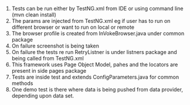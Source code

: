 1.	Tests can be run either by TestNG.xml from IDE or using command line (mvn clean install)
2.	The params are injected from TestNG.xml eg if user has to run on different browser or want to run on local or remote
3.	The browser profile is created from InVokeBrowser.java under common package
4.	On failure screenshot is being taken
5.	On failure the tests re run RetryListner is under listners package and being called from TestNG.xml
6. This framework uses Page Object Model, pahes and the locators are present in side pages package
7.	Tests are inside test and extends ConfigParameters.java for common methods
8. One demo test is there where data is being pushed from data provider, depending upon data set.